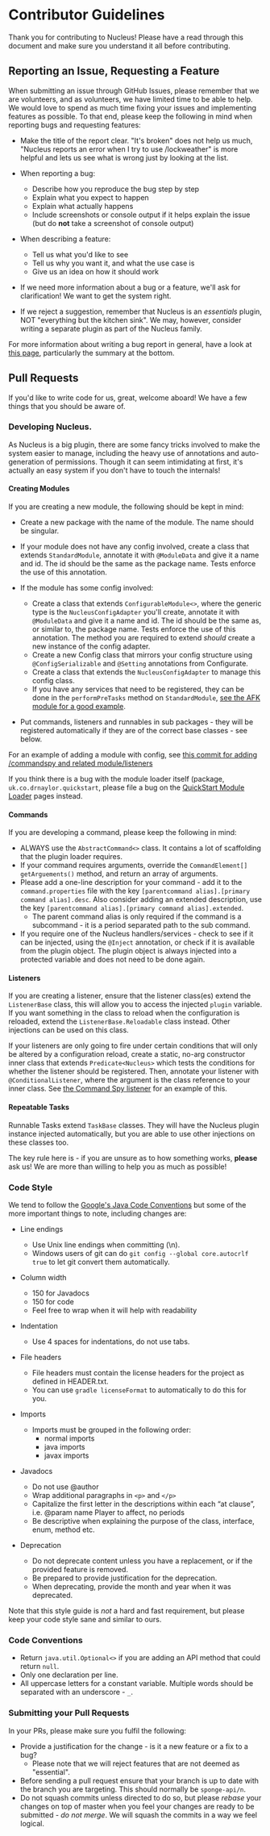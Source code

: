 Contributor Guidelines
===

Thank you for contributing to Nucleus! Please have a read through this document and make sure you understand it all
before contributing.

## Reporting an Issue, Requesting a Feature

When submitting an issue through GitHub Issues, please remember that we are volunteers, and as volunteers, we have
limited time to be able to help. We would love to spend as much time fixing your issues and implementing features
as possible. To that end, please keep the following in mind when reporting bugs and requesting features:

* Make the title of the report clear. "It's broken" does not help us much, "Nucleus reports an error when I try to use
/lockweather" is more helpful and lets us see what is wrong just by looking at the list.

* When reporting a bug:
    * Describe how you reproduce the bug step by step
    * Explain what you expect to happen
    * Explain what actually happens
    * Include screenshots or console output if it helps explain the issue
    (but do **not** take a screenshot of console output)

* When describing a feature:
    * Tell us what you'd like to see
    * Tell us why you want it, and what the use case is
    * Give us an idea on how it should work

* If we need more information about a bug or a feature, we'll ask for clarification! We want to get the system right.

* If we reject a suggestion, remember that Nucleus is an _essentials_ plugin, NOT "everything but the kitchen sink".
We may, however, consider writing a separate plugin as part of the Nucleus family.

For more information about writing a bug report in general, have a look at [this page](http://www.chiark.greenend.org.uk/~sgtatham/bugs.html),
particularly the summary at the bottom.

## Pull Requests

If you'd like to write code for us, great, welcome aboard! We have a few things that you should be aware of.

### Developing Nucleus.

As Nucleus is a big plugin, there are some fancy tricks involved to make the system easier to manage, including the
heavy use of annotations and auto-generation of permissions. Though it can seem intimidating at first, it's actually an easy
system if you don't have to touch the internals!

#### Creating Modules

If you are creating a new module, the following should be kept in mind:

* Create a new package with the name of the module. The name should be singular.

* If your module does not have any config involved, create a class that extends `StandardModule`, annotate it with `@ModuleData` and give it a name and id. The id should be the same as the package name. Tests enforce the use of this annotation.

* If the module has some config involved:
    * Create a class that extends `ConfigurableModule<>`, where the generic type is the `NucleusConfigAdapter` you'll create, annotate it with `@ModuleData` and give it a name and id. The id should be the same as, or similar to, the package name. Tests enforce the use of this annotation. The method you are required to extend _should_ create a new instance of the config adapter.
    * Create a new Config class that mirrors your config structure using `@ConfigSerializable` and `@Setting` annotations from Configurate.
    * Create a class that extends the `NucleusConfigAdapter` to manage this config class.
    * If you have any services that need to be registered, they can be done in the `performPreTasks` method on `StandardModule`, [see the AFK module for a good example](https://github.com/NucleusPowered/Nucleus/blob/master/src/main/java/io/github/nucleuspowered/nucleus/modules/afk/AFKModule.java).
 
* Put commands, listeners and runnables in sub packages - they will be registered automatically if they are of the correct base classes - see below.

For an example of adding a module with config, see [this commit for adding /commandspy and related module/listeners](https://github.com/NucleusPowered/Nucleus/commit/d31a860daef687ebeeb729c51a92cf6959daf8f1)

If you think there is a bug with the module loader itself (package, `uk.co.drnaylor.quickstart`, please file a bug on the [QuickStart Module Loader](https://github.com/NucleusPowered/QuickStartModuleLoader) pages instead.

#### Commands

If you are developing a command, please keep the following in mind:

* ALWAYS use the `AbstractCommand<>` class. It contains a lot of scaffolding that the plugin loader requires.
* If your command requires arguments, override the `CommandElement[] getArguements()` method, and return an array of arguments.
* Please add a one-line description for your command - add it to the `command.properties` file with the key
`[parentcommand alias].[primary command alias].desc`. Also consider adding an extended description, use the key `[parentcommand alias].[primary command alias].extended`.
    * The parent command alias is only required if the command is a subcommand - it is a period separated path to the sub command.
* If you require one of the Nucleus handlers/services - check to see if it can be injected, using the `@Inject` annotation, or check if it is available from the plugin object. The plugin object is always injected into a protected variable and does not need to be done again.

#### Listeners

If you are creating a listener, ensure that the listener class(es) extend the `ListenerBase` class, this will allow you to access the injected `plugin` variable. If you want something in the class to reload when the configuration is reloaded, extend the `ListenerBase.Reloadable` class instead. Other injections can be used on this class.

If your listeners are only going to fire under certain conditions that will only be altered by a configuration reload, create a static, no-arg constructor inner class that extends `Predicate<Nucleus>` which tests the conditions for whether the listener should be registered. Then, annotate your listener with `@ConditionalListener`, where the argument is the class reference to your inner class. See [the Command Spy listener](https://github.com/NucleusPowered/Nucleus/blob/sponge-api/5/src/main/java/io/github/nucleuspowered/nucleus/modules/commandspy/listeners/CommandSpyListener.java#L37) for an example of this.

#### Repeatable Tasks

Runnable Tasks extend `TaskBase` classes. They will have the Nucleus plugin instance injected automatically, but you are able to use other injections on these classes too.

The key rule here is - if you are unsure as to how something works, **please** ask us! We are more than willing to help you as much as possible!

### Code Style

We tend to follow the [Google's Java Code Conventions](https://google.github.io/styleguide/javaguide.html) but some of
the more important things to note, including changes are:

* Line endings
    * Use Unix line endings when committing (\n).
    * Windows users of git can do `git config --global core.autocrlf true` to let git convert them automatically.

* Column width
    * 150 for Javadocs
    * 150 for code
    * Feel free to wrap when it will help with readability

* Indentation
    * Use 4 spaces for indentations, do not use tabs.

* File headers
    * File headers must contain the license headers for the project as defined in HEADER.txt.
    * You can use `gradle licenseFormat` to automatically to do this for you.

* Imports
    * Imports must be grouped in the following order:
        * normal imports
        * java imports
        * javax imports

* Javadocs
    * Do not use @author
    * Wrap additional paragraphs in `<p>` and `</p>`
    * Capitalize the first letter in the descriptions within each “at clause”,
    i.e. @param name Player to affect, no periods
    * Be descriptive when explaining the purpose of the class, interface,
    enum, method etc.

* Deprecation
    * Do not deprecate content unless you have a replacement, or if the provided feature is removed.
    * Be prepared to provide justification for the deprecation.
    * When deprecating, provide the month and year when it was deprecated.

Note that this style guide is _not_ a hard and fast requirement, but please keep your code style sane and similar
to ours.

### Code Conventions
* Return `java.util.Optional<>` if you are adding an API method that could return `null`.
* Only one declaration per line.
* All uppercase letters for a constant variable. Multiple words should be separated with an underscore - `_`.

### Submitting your Pull Requests
In your PRs, please make sure you fulfil the following:

* Provide a justification for the change - is it a new feature or a fix to a bug?
    * Please note that we will reject features that are not deemed as "essential".
* Before sending a pull request ensure that your branch is up to date with the branch you are targeting. This should normally be `sponge-api/n`.
* Do not squash commits unless directed to do so, but please _rebase_ your changes on top of master when you feel your changes are ready to be submitted - _do not merge_. We will squash the commits in a way we feel logical.
